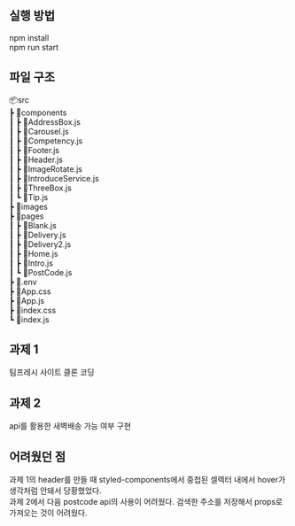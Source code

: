 ## 실행 방법

npm install<br/>
npm run start

## 파일 구조

📦src<br/>
┣ 📂components<br/>
┃ ┣ 📜AddressBox.js<br/>
┃ ┣ 📜Carousel.js<br/>
┃ ┣ 📜Competency.js<br/>
┃ ┣ 📜Footer.js<br/>
┃ ┣ 📜Header.js<br/>
┃ ┣ 📜ImageRotate.js<br/>
┃ ┣ 📜IntroduceService.js<br/>
┃ ┣ 📜ThreeBox.js<br/>
┃ ┗ 📜Tip.js<br/>
┣ 📂images<br/>
┣ 📂pages<br/>
┃ ┣ 📜Blank.js<br/>
┃ ┣ 📜Delivery.js<br/>
┃ ┣ 📜Delivery2.js<br/>
┃ ┣ 📜Home.js<br/>
┃ ┣ 📜Intro.js<br/>
┃ ┗ 📜PostCode.js<br/>
┣ 📜.env<br/>
┣ 📜App.css<br/>
┣ 📜App.js<br/>
┣ 📜index.css<br/>
┗ 📜index.js<br/>

## 과제 1

팀프레시 사이트 클론 코딩

## 과제 2

api를 활용한 새벽배송 가능 여부 구현

## 어려웠던 점

과제 1의 header를 만들 때 styled-components에서 중첩된 셀렉터 내에서 hover가 생각처럼 안돼서 당황했었다.<br/>
과제 2에서 다음 postcode api의 사용이 어려웠다. 검색한 주소를 저장해서 props로 가져오는 것이 어려웠다. <br/>
